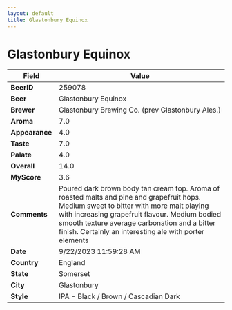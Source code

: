 ```yaml
---
layout: default
title: Glastonbury Equinox
---
```


# Glastonbury Equinox

| Field         | Value     |
|---------------|-----------|
| **BeerID** | 259078 |
| **Beer** | Glastonbury Equinox |
| **Brewer** | Glastonbury Brewing Co. (prev Glastonbury Ales.) |
| **Aroma** | 7.0 |
| **Appearance** | 4.0 |
| **Taste** | 7.0 |
| **Palate** | 4.0 |
| **Overall** | 14.0 |
| **MyScore** | 3.6 |
| **Comments** | Poured dark brown body tan cream top. Aroma of roasted malts and pine and grapefruit hops. Medium sweet to bitter with more malt playing with increasing grapefruit flavour. Medium bodied smooth texture average carbonation and a bitter finish. Certainly an interesting ale with porter elements  |
| **Date** | 9/22/2023 11:59:28 AM |
| **Country** | England |
| **State** | Somerset |
| **City** | Glastonbury |
| **Style** | IPA - Black / Brown / Cascadian Dark |
